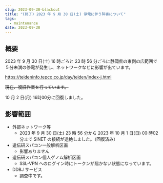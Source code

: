 ```yaml
---
slug: 2023-09-30-blackout
title: "(終了) 2023 年 9 月 30 日(土) 停電に伴う障害について"
tags:
  - maintenance
date: 2023-09-30
---
```





## 概要

2023 年 9 月 30 日(土) 16 時ごろと 23 時 56 分ごろに静岡県の東側の広範囲で５分未満の停電が発生し、ネットワークなどに影響が出ています。

https://teideninfo.tepco.co.jp/day/teiden/index-j.html

~~現在、復旧作業を行っています。~~

10 月 2 日(月) 16時00分に回復しました。

<!-- truncate -->


## 影響範囲
- 外部ネットワーク等
    - 2023 年 9 月 30 日(土) 23 時 56 分から 2023 年 10 月 1 日(日) 00 時02 分まで SINET の接続が途絶しました。（回復済み）
- 遺伝研スパコン一般解析区画
    - 影響ありません
- 遺伝研スパコン個人ゲノム解析区画
    - SSL-VPN へのログイン時にトークンが届かない状態になっています。
- DDBJ サービス
    - 調査中です。


